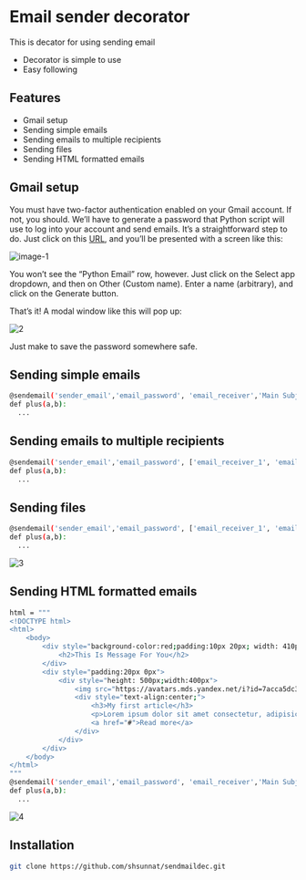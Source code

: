 # Email sender decorator

This is decator for using sending email 

- Decorator is simple to use 
- Easy following

## Features

- Gmail setup 
- Sending simple emails
- Sending emails to multiple recipients
- Sending files
- Sending HTML formatted emails 

## Gmail setup

 You must have two-factor authentication enabled on your Gmail account. If not, you should. We’ll have to generate a password 
 that Python script will use to log into your account and send emails.
It’s a straightforward step to do. Just click on this [URL](https://myaccount.google.com/apppasswords), and you’ll be presented with a screen like this:

![image-1](https://user-images.githubusercontent.com/93898481/205278062-37ebd202-cec7-4c13-b2bc-392c4cb95b70.png)

You won’t see the “Python Email” row, however. Just click on the Select app dropdown, and then on Other (Custom name). Enter a name (arbitrary), and click on the Generate button.

That’s it! A modal window like this will pop up:


![2](https://user-images.githubusercontent.com/93898481/205279194-80171727-9217-4619-8adf-baf7d3db3540.jpg)

Just make to save the password somewhere safe.

## Sending simple emails

```sh
@sendemail('sender_email','email_password', 'email_receiver','Main Subject', 'This is test')
def plus(a,b):
  ...
```

## Sending emails to multiple recipients

```sh
@sendemail('sender_email','email_password', ['email_receiver_1', 'email_receiver_1', ...],'Main Subject', 'This is test')
def plus(a,b):
  ...
```
## Sending files

```sh
@sendemail('sender_email','email_password', ['email_receiver_1', 'email_receiver_1', ...],'Main Subject', 'This is test', file='book.pdf')
def plus(a,b):
  ...
```

![3](https://user-images.githubusercontent.com/93898481/205282692-11b8f827-224e-4de1-9df1-31bd97479251.png)

## Sending HTML formatted emails

```sh
html = """ 
<!DOCTYPE html>
<html>
    <body>
        <div style="background-color:red;padding:10px 20px; width: 410px;">
            <h2>This Is Message For You</h2>
        </div>
        <div style="padding:20px 0px">
            <div style="height: 500px;width:400px">
                <img src="https://avatars.mds.yandex.net/i?id=7acca5dc31999ab261c86d4ba53b47fa9d558c37-3922549-images-thumbs&n=13" style="height: 300px;">
                <div style="text-align:center;">
                    <h3>My first article</h3>
                    <p>Lorem ipsum dolor sit amet consectetur, adipisicing elit. A ducimus deleniti nemo quibusdam iste sint!</p>
                    <a href="#">Read more</a>
                </div>
            </div>
        </div>
    </body>
</html>
"""
@sendemail('sender_email','email_password', 'email_receiver','Main Subject', html, is_html=True)
def plus(a,b):
  ...
```

![4](https://user-images.githubusercontent.com/93898481/205287512-6e25c6b3-4170-404e-a591-f8a7cc59397a.png)

## Installation

```sh
git clone https://github.com/shsunnat/sendmaildec.git
```
